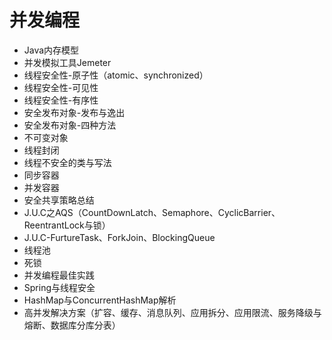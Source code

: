 # 并发编程

* Java内存模型
* 并发模拟工具Jemeter
* 线程安全性-原子性（atomic、synchronized）
* 线程安全性-可见性
* 线程安全性-有序性
* 安全发布对象-发布与逸出
* 安全发布对象-四种方法
* 不可变对象
* 线程封闭
* 线程不安全的类与写法
* 同步容器
* 并发容器
* 安全共享策略总结
* J.U.C之AQS（CountDownLatch、Semaphore、CyclicBarrier、ReentrantLock与锁）
* J.U.C-FurtureTask、ForkJoin、BlockingQueue
* 线程池
* 死锁
* 并发编程最佳实践
* Spring与线程安全
* HashMap与ConcurrentHashMap解析
* 高并发解决方案（扩容、缓存、消息队列、应用拆分、应用限流、服务降级与熔断、数据库分库分表）